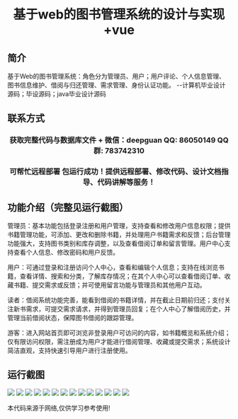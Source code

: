 <p><h1 align="center">基于web的图书管理系统的设计与实现+vue</h1></p>

## 简介
基于Web的图书管理系统：角色分为管理员、用户；用户评论、个人信息管理、图书信息维护、借阅与归还管理、需求管理、身份认证功能。    --计算机毕业设计源码；毕设源码；java毕业设计源码


## 联系方式
<p><h3 align="center">获取完整代码与数据库文件 + 微信：deepguan QQ: 86050149 QQ群: 783742310</h3></p>
<p><h3 align="center">可帮忙远程部署 包运行成功！提供远程部署、修改代码、设计文档指导、代码讲解等服务！</h3></p>

## 功能介绍（完整见运行截图）
管理员：基本功能包括登录注册和用户管理，支持查看和修改用户信息权限；提供书籍管理功能，可添加、更改和删除书籍，并处理用户书籍需求和反馈；后台管理功能强大，支持图书类别和库存调整，以及查看借阅订单和留言管理。用户中心支持查看个人信息、修改密码和用户反馈。

用户：可通过登录和注册访问个人中心，查看和编辑个人信息；支持在线浏览书籍，查看详情、搜索和分类，了解库存情况；在其个人中心可以查看借阅订单、收藏书籍、提交需求或反馈；并可使用留言功能与管理员和其他用户互动。

读者：借阅系统功能完善，能看到借阅的书籍详情，并在截止日期前归还；支付关注新书需求，可提交需求请求，并得到管理员回复；在个人中心了解借阅历史，并管理当前借阅状态，保障图书借阅的跟踪管理。

游客：进入网站首页即可浏览非登录用户可访问的内容，如书籍概览和系统介绍；仅有限访问权限，需注册成为用户才能进行借阅管理、收藏或提交需求；系统设计简洁直观，支持快速引导用户进行注册使用。


## 运行截图
![](img/001.jpg)
![](img/002.jpg)
![](img/003.jpg)
![](img/004.jpg)
![](img/005.jpg)
![](img/006.jpg)
![](img/007.jpg)
![](img/008.jpg)
![](img/009.jpg)
![](img/010.jpg)
![](img/011.jpg)
![](img/012.jpg)
![](img/013.jpg)
![](img/014.jpg)

<p>本代码来源于网络,仅供学习参考使用!</p>
